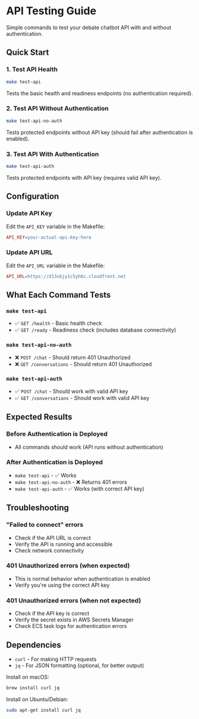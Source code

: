 # API Testing Guide

Simple commands to test your debate chatbot API with and without authentication.

## Quick Start

### 1. Test API Health
```bash
make test-api
```
Tests the basic health and readiness endpoints (no authentication required).

### 2. Test API Without Authentication
```bash
make test-api-no-auth
```
Tests protected endpoints without API key (should fail after authentication is enabled).

### 3. Test API With Authentication
```bash
make test-api-auth
```
Tests protected endpoints with API key (requires valid API key).

## Configuration

### Update API Key
Edit the `API_KEY` variable in the Makefile:
```makefile
API_KEY=your-actual-api-key-here
```

### Update API URL
Edit the `API_URL` variable in the Makefile:
```makefile
API_URL=https://d13sbjy1c5yh6c.cloudfront.net
```

## What Each Command Tests

### `make test-api`
- ✅ `GET /health` - Basic health check
- ✅ `GET /ready` - Readiness check (includes database connectivity)

### `make test-api-no-auth`
- ❌ `POST /chat` - Should return 401 Unauthorized
- ❌ `GET /conversations` - Should return 401 Unauthorized

### `make test-api-auth`
- ✅ `POST /chat` - Should work with valid API key
- ✅ `GET /conversations` - Should work with valid API key

## Expected Results

### Before Authentication is Deployed
- All commands should work (API runs without authentication)

### After Authentication is Deployed
- `make test-api` - ✅ Works
- `make test-api-no-auth` - ❌ Returns 401 errors
- `make test-api-auth` - ✅ Works (with correct API key)

## Troubleshooting

### "Failed to connect" errors
- Check if the API URL is correct
- Verify the API is running and accessible
- Check network connectivity

### 401 Unauthorized errors (when expected)
- This is normal behavior when authentication is enabled
- Verify you're using the correct API key

### 401 Unauthorized errors (when not expected)
- Check if the API key is correct
- Verify the secret exists in AWS Secrets Manager
- Check ECS task logs for authentication errors

## Dependencies

- `curl` - For making HTTP requests
- `jq` - For JSON formatting (optional, for better output)

Install on macOS:
```bash
brew install curl jq
```

Install on Ubuntu/Debian:
```bash
sudo apt-get install curl jq
```
